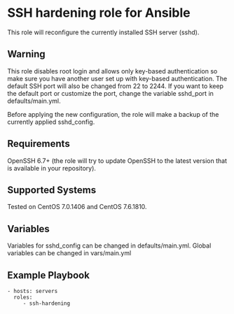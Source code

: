 SSH hardening role for Ansible
=========

This role will reconfigure the currently installed SSH server (sshd).

Warning
------------

This role disables root login and allows only key-based authentication so make sure you have another user set up with key-based authentication.
The default SSH port will also be changed from 22 to 2244. If you want to keep the default port or customize the port, change the variable sshd_port in defaults/main.yml. 

Before applying the new configuration, the role will make a backup of the currently applied sshd_config.

Requirements
--------------

OpenSSH 6.7+ (the role will try to update OpenSSH to the latest version that is available in your repository).

Supported Systems
------------

Tested on CentOS 7.0.1406 and CentOS 7.6.1810.

Variables
--------------

Variables for sshd_config can be changed in defaults/main.yml.
Global variables can be changed in vars/main.yml

Example Playbook
----------------

    - hosts: servers
      roles:
         - ssh-hardening


